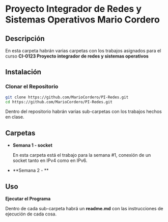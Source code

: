 # Proyecto Integrador de Redes y Sistemas Operativos Mario Cordero

## Descripción

En esta carpeta habrán varias carpetas con los trabajos asignados para el curso **CI-0123 Proyecto integrador de redes y sistemas operativos**

## Instalación

### Clonar el Repositorio

   ```bash
   git clone https://github.com/MarioCordero/PI-Redes.git
   cd https://github.com/MarioCordero/PI-Redes.git
   ```
   Dentro del repositorio habrán varias sub-carpetas con los trabajos hechos en clase.

## Carpetas
- **Semana 1 - socket**

   En esta carpeta está el trabajo para la semana #1, conexión de un socket tanto en IPv4 como en IPv6.

- **Semana 2 - **


## Uso

**Ejecutar el Programa**

   Dentro de cada sub-carpeta habrá un **readme.md** con las instrucciones de ejecución de cada cosa.